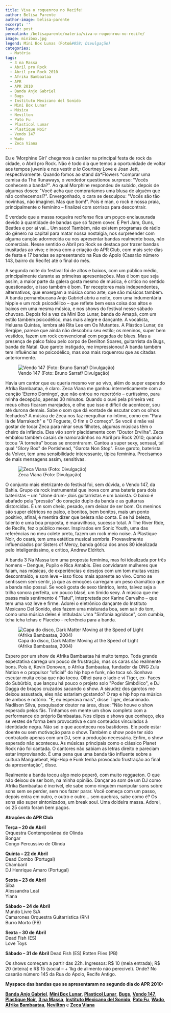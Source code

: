```yaml
---
title: Viva o roquenrou no Recife!
author: Belisa Parente
author-image: belisa-parente
excerpt: ''
layout: post
permalink: /belisaparente/materia/viva-o-roquenrou-no-recife/
image: minibox.jpg
legend: Mini Box Lunas (Foto&#058; Divulgação)
categories:
  - Matéria
tags:
  - 3 na Massa
  - Abril pro Rock
  - Abril pro Rock 2010
  - Afrika Bambaataa
  - APR
  - APR 2010
  - Banda Anjo Gabriel
  - Bugs
  - Instituto Mexicano del Sonido
  - Mini Box Lunar
  - Música
  - Nevilton
  - Pato Fu
  - Plasticol Lunar
  - Plastique Noir
  - Vendo 147
  - Wado
  - Zeca Viana
---
```

Eu e 'Morphine Girl' chegamos à caráter na principal festa de rock da cidade, o Abril pro Rock. Não é todo dia que temos a oportunidade de voltar aos tempos juvenis e nos vestir *a la* Courtney Love e Joan Jett, respectivamente. Quando fomos ao stand da*Flowers *comprar uma camisa da The Runaways, o vendedor questionou surpreso: "Vocês conhecem a banda?". Ao qual Morphine respondeu de subido, depois de algumas doses: "Você acha que compraríamos uma blusa de alguém que não conhecemos!?". Envergonhado, o cara se desculpou: "Vocês são tão novinhas, não imaginei. Mas que bom!". Pois é man, o rock é nossa praia, principalmente o feminino – finalizei com sorrisos para descontrair.

É verdade que a massa roqueira recifense fica um pouco enclausurada devido à quantidade de bandas que só fazem cover. É Perl Jam, Guns, Beatles e por aí vai… Um saco! Também, não existem programas de rádio do gênero na capital para matar nossa nostalgia, nos surpreender com alguma canção adormecida ou nos apresentar bandas realmente boas, não comerciais. Nesse sentido o Abril pro Rock se destaca por trazer bandas inusitadas ao vivo; e inova com a criação do APR Club, com mais sete dias de festa e 17 bandas se apresentando na Rua do Apolo (Casarão número 143, bairro do Recife) até o final do mês.

A segunda noite do festival foi de altos e baixos, com um público médio, principalmente durante as primeiras apresentações. Mas é bom que seja assim, a maior parte da galera gosta mesmo de música, é critico no sentido questionador, e isso também é bom. Ter receptores mais independentes, alternativos, que enxergam a música como arte, que são músicos também. A banda pernambucana Anjo Gabriel abriu a noite, com uma indumentária hippie e um rock psicodélico – que reflete bem essa coisa dos altos e baixos em uma mesma música, e nos shows do festival nesse sábado chuvoso. Depois foi a vez da Mini Box Lunar, banda do Amapá, com um estilo também psicodélico, mas mais alegre e dançante. A vocalista, Heluana Quintas, lembra até Rita Lee em Os Mutantes. A Plástico Lunar, de Sergipe, parece que ainda não descobriu seu estilo; os meninos, super bem vestidos, fazem um rock convencional com pegadas de blues. Mas a presença de palco falou pelo corpo de Denilton Soares, guitarrista da Bugs, banda de Natal. Que garoto instigado, me impressionou! A banda também tem influências no psicodélico, mas soa mais roquenrou que as citadas anteriormente.

<figure><img src="https://raw.githubusercontent.com/revistazena/img/master/vendo-147-bruno-sarraf-divulgacao.jpg" alt="Vendo 147 (Foto: Bruno Sarraf/ Divulgação)" title="Vendo 147 (Foto: Bruno Sarraf/ Divulgação)" /><figcaption class="legenda">Vendo 147 (Foto: Bruno Sarraf/ Divulgação)</figcaption></figure>

Havia um cantor que eu queria mesmo ver ao vivo, além do super esperado Afrika Bambaataa, é claro. Zeca Viana me ganhou interneticamente com a canção ‘Eterno Domingo’, que não entrou no repertório – curtíssimo, para minha decepção, apenas 30 minutos. Quando o ouvi pela primeira vez meus olhos ficaram marejados, e olhe que isso é difícil de acontecer, sou até durona demais. Sabe o som que dá vontade de escutar com os olhos fechados? A música de Zeca nos faz mergulhar no íntimo, como em "Para lá de Marrakech" e "O Foguete, O fim e O começo". Se você é mãe vai gostar de tocar Zeca para ninar seus filhotes, algumas músicas têm o cheiro da infância. Eles vão sorrir placidamente com "Doutor Ervilha". Zeca embalou também casais de namoradinhos no Abril pro Rock 2010; quando tocou "A torneira" bocas se encontraram. Cantou a super sexy, sensual, tal qual "Glory Box" de Portishead, "Garota Non Stop". Esse garoto, baterista da Volver, tem uma sensibilidade interessante, típica feminina. Precisamos de mais mensagens assim, sensitivas.

<figure><img src="https://raw.githubusercontent.com/revistazena/img/master/zeca-viana.jpg" alt="Zeca Viana (Foto: Divulgação)" title="Zeca Viana (Foto: Divulgação)" /><figcaption class="legenda">Zeca Viana (Foto: Divulgação)</figcaption></figure>

O conjunto mais eletrizante do festival foi, sem dúvida, o Vendo 147, da Bahia. Grupo de rock instrumental que inova com uma bateria para dois bateristas – um "clone drum-,dois guitarristas e um baixista. O baixo é abafado pela "pressão" do coração duplo da banda e as guitarras distorcidas. É um som cheio, pesado, sem deixar de ser bom. Os meninos são super elétricos no palco, e bonitos, bem bonitos, mais um ponto positivo, afinal, é mentira dizer que beleza não conta. E se há beleza, talento e uma boa proposta, é maravilhoso, sucesso total. A The River Ride, de Recife, fez o público mexer. Inspirados em Sonic Youth, uma das referências no meu colete preto, fazem um rock meio noise. A Plastique Noir, do ceará, tem uma estética musical sombria. Provavelmente influenciados por Sisters of Mercy, banda gótica dos anos 80 idealizada pelo inteligentíssimo, e crítico, Andrew Eldritch.

A banda 3 Na Massa tem uma proposta feminina, mas foi idealizada por três homens – Dengue, Pupilo e Rica Amabis. Eles convidaram mulheres que falam, nas músicas, de experiências e desejos com um tom muitas vezes descontraído, e som leve – isso ficou mais aparente ao vivo. Como se sentissem sem sentir, já que as emoções carregam um peso dramático que a banda não possui. Se você gosta de sexo tântrico, lento, talvez seja a trilha sonora perfeita, um pouco blasé, um tímido sexy. A música que me passa mais sentimento é "Tatuí", interpretada por Karine Carvalho – que tem uma voz leve e firme. Adorei o eletrônico dançante do Instituto Mexicano Del Sonido, eles fazem uma misturada boa, sem sair do tom, como uma música deles é intitulada: Uma "Sinfonia agridoce", com cumbia, tcha tcha tchas e Placebo – referência para a banda.


<figure><img src="https://raw.githubusercontent.com/revistazena/img/master/afrika-bambaataa-dark-matter-moving-at-the-speed-of-light.jpg" alt="Capa do disco, Dark Matter Moving at the Speed of Light (Afrika Bambaataa, 2004)" title="Capa do disco, Dark Matter Moving at the Speed of Light (Afrika Bambaataa, 2004)" /><figcaption class="legenda">Capa do disco, Dark Matter Moving at the Speed of Light (Afrika Bambaataa, 2004)</figcaption></figure>

Espero por um show de Afrika Bambaataa há muito tempo. Toda grande expectativa carrega um pouco de frustração, mas os caras são realmente bons. Pois é, Kevin Donovan, o Afrika Bambaataa, fundador da ONG Zulu Nation e o propulsor "oficial" do hip hop e funk, não toca só. Sonhava escutar muita coisa que não tocou. Olhei para o lado e vi Tiger, ex- Faces do Subúrbio, que lançou há pouco o projeto solo "Poder Simbólico", e DJ Dagga de braços cruzados sacando o show. A sisudez dos garotos me deixou assustada, eles não estariam gostando? O rap e hip hop na música de ambos é notório. "É, eu esperava mais", disse Tiger, desanimado. Nadilson Silva, pesquisador doutor na área, disse: "Não houve o show esperado pelos fãs. Tínhamos em mente um show completo com a performance do próprio Bambaataa. Nos clipes e shows que conheço, eles se vestes de forma bem provocativa e com conteúdos vinculados á identidade negra. Não sei o que aconteceu nos bastidores. Ele pode estar doente ou sem motivação para o show. Também o show pode ter sido contratado apenas com um DJ, sem a produção necessária. Enfim, o show esperado não aconteceu. As músicas principais como o clássico Planet Rock não foi cantada. O cantores não sabiam as letras direito e pareciam estar improvisando. É uma pena que uma banda tão influente sobre a cultura Manguebeat, Hip-Hop e Funk tenha provocado frustração ao final da apresentação", disse.

Realmente a banda tocou algo meio poperô, com muito reggaeton. O que não deixou de ser bom, na minha opinião. Dançar ao som de um DJ como Afrika Bambaataa é incrível, ele sabe como ninguém manipular sons sobre sons sem se perder, sem nos fazer parar. Você começa com um passo, depois entra em outro, e outro e outro… sem quebras, sabe como é? Os sons são super sintonizados, um break soul. Uma doideira massa. Adorei, os 25 conto foram bem pagos.

**Atrações do APR Club**

**Terça – 20 de Abril**  
Orquestra Contemporânea de Olinda  
Bongar  
Congo Percussivo de Olinda

**Quinta – 22 de Abril**  
Dead Combo (Portugal)  
Chambaril  
DJ Henrique Amaro (Portugal)

**Sexta – 23 de Abril**  
Siba  
Alessandra Leal  
Ylana

**Sábado – 24 de Abril**  
Mundo Livre S/A  
Camarones Orquestra Guitarristica (RN)  
Burro Morto (PB)

**Sexta – 30 de Abril**  
Dead Fish (ES)  
Love Toys

**Sábado – 31 de Abril**
Dead Fish (ES)
Rotten Flies (PB)

Os shows começam a partir das 22h. Ingressos: R$ 10 (meia entrada); R$ 20 (inteira) e R$ 15 (social – + 1kg de alimento não perecível). Onde? No casarão número 145 da Rua do Apolo, Recife Antigo.

**Myspace das bandas que se apresentaram no segundo dia do APR 2010:**

**[Banda Anjo Gabriel][1]**, **[Mini Box Lunar][2]**, **[Plasticol Lunar][3]**, **[Bugs][4]**, **[Vendo 147][5]**, **[Plastique Noir][6]**, **[3 na Massa][7]**, **[Instituto Mexicano del Sonido][8]**, **[Pato Fu][9]**, **[Wado][10]**, **[Afrika Bambaataa][11]**, **[Nevilton][12]** e **[Zeca Viana][13]**

[1]: http://www.myspace.com/bandaanjogabriel
[2]: http://www.myspace.com/miniboxlunar
[3]: http://www.myspace.com/plasticolunar
[4]: http://www.myspace.com/bugs4
[5]: http://www.myspace.com/vendo147
[6]: http://www.myspace.com/plastiquenoir
[7]: http://www.myspace.com/3namassa
[8]: http://www.myspace.com/institutomexicanodelsonido
[9]: http://www.myspace.com/patofu
[10]: http://www.myspace.com/wwwado
[11]: http://www.myspace.com/afrikabambaaataaa
[12]: http://www.myspace.com/nevilton
[13]: http://www.myspace.com/zecaviana